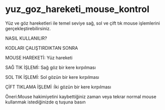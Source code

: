 # yuz_goz_hareketi_mouse_kontrol
Yüz ve göz hareketleri ile temel seviye sağ, sol ve çift tık mouse işlemlerini gerçekleştirebilirsiniz.

 NASIL KULLANILIR?
                                                           
KODLARI ÇALIŞTIRDIKTAN SONRA
                                               
MOUSE HAREKETİ:   Yüz hareketi
                                 
SAĞ TIK İŞLEMİ:  Sağ göz bir kere kırpılması
                                        
SOL TIK İŞLEMİ:   Sol gözün bir kere kırpılması                                                    
                                   
ÇİFT TIKLAMA İŞLEMİ :İki gözün  bir kere kırpılması
                                       
Öneri:Mouse hakimiyetini kaybettiğiniz zaman  veya tekrar normal mouse kullanmak istediğinizde q tuşuna basın
